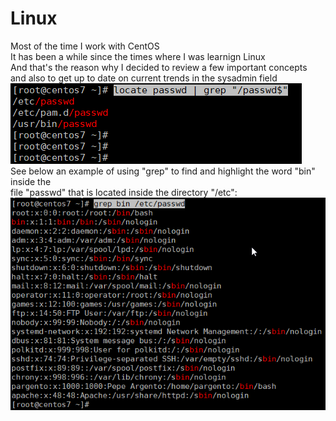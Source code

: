 # Linux
Most of the time I work with CentOS<br>
It has been a while since the times where I was learnign Linux<br>
And that's the reason why I decided to review a few important concepts<br>
and also to get up to date on current trends in the sysadmin field<br>
<img src="/sysadmin/images/filtering-locate-01.png" alt="filtering locate"><br>
See below an example of using "grep" to find and highlight the word "bin" inside the <br>
file "passwd" that is located inside the directory "/etc":<br>
<img src="/sysadmin/images/grep-01.png" alt="filtering locate"><br>

